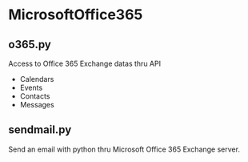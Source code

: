 MicrosoftOffice365
==================

o365.py
------------------

Access to Office 365 Exchange datas thru API
 * Calendars
 * Events
 * Contacts
 * Messages
 
sendmail.py
-----------------
 
Send an email with python thru Microsoft Office 365 Exchange server.
